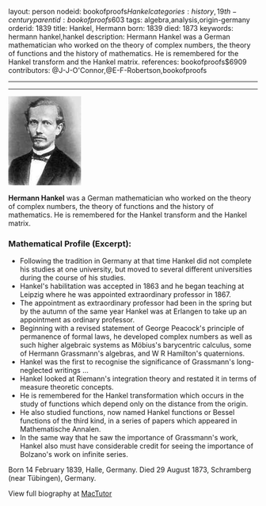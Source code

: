 layout: person
nodeid: bookofproofs$Hankel
categories: history,19th-century
parentid: bookofproofs$603
tags: algebra,analysis,origin-germany
orderid: 1839
title: Hankel, Hermann
born: 1839
died: 1873
keywords: hermann hankel,hankel
description: Hermann Hankel was a German mathematician who worked on the theory of complex numbers, the theory of functions and the history of mathematics. He is remembered for the Hankel transform and the Hankel matrix.
references: bookofproofs$6909
contributors: @J-J-O'Connor,@E-F-Robertson,bookofproofs

---



---

![Hankel.jpg](https://github.com/bookofproofs/bookofproofs.github.io/blob/main/_sources/_assets/images/portraits/Hankel.jpg?raw=true)

**Hermann Hankel** was a German mathematician who worked on the theory of complex numbers, the theory of functions and the history of mathematics. He is remembered for the Hankel transform and the Hankel matrix.

### Mathematical Profile (Excerpt):
* Following the tradition in Germany at that time Hankel did not complete his studies at one university, but moved to several different universities during the course of his studies.
* Hankel's habilitation was accepted in 1863 and he began teaching at Leipzig where he was appointed extraordinary professor in 1867.
* The appointment as extraordinary professor had been in the spring but by the autumn of the same year Hankel was at Erlangen to take up an appointment as ordinary professor.
* Beginning with a revised statement of George Peacock's principle of permanence of formal laws, he developed complex numbers as well as such higher algebraic systems as Möbius's barycentric calculus, some of Hermann Grassmann's algebras, and W R Hamilton's quaternions.
* Hankel was the first to recognise the significance of Grassmann's long-neglected writings ...
* Hankel looked at Riemann's integration theory and restated it in terms of measure theoretic concepts.
* He is remembered for the Hankel transformation which occurs in the study of functions which depend only on the distance from the origin.
* He also studied functions, now named Hankel functions or Bessel functions of the third kind, in a series of papers which appeared in Mathematische Annalen.
* In the same way that he saw the importance of Grassmann's work, Hankel also must have considerable credit for seeing the importance of Bolzano's work on infinite series.

Born 14 February 1839, Halle, Germany. Died 29 August 1873, Schramberg (near Tübingen), Germany.

View full biography at [MacTutor](https://mathshistory.st-andrews.ac.uk/Biographies/Hankel/)
